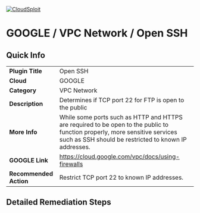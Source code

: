 [![CloudSploit](https://cloudsploit.com/img/logo-new-big-text-100.png "CloudSploit")](https://cloudsploit.com)

# GOOGLE / VPC Network / Open SSH

## Quick Info

| | |
|-|-|
| **Plugin Title** | Open SSH |
| **Cloud** | GOOGLE |
| **Category** | VPC Network |
| **Description** | Determines if TCP port 22 for FTP is open to the public |
| **More Info** | While some ports such as HTTP and HTTPS are required to be open to the public to function properly, more sensitive services such as SSH should be restricted to known IP addresses. |
| **GOOGLE Link** | https://cloud.google.com/vpc/docs/using-firewalls |
| **Recommended Action** | Restrict TCP port 22 to known IP addresses. |

## Detailed Remediation Steps


